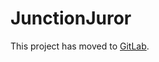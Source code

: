JunctionJuror
=============
This project has moved to [GitLab](https://gitlab.com/protist/JunctionJuror).
